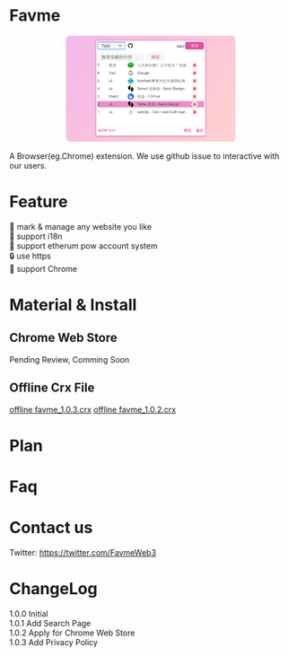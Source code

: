 # Favme

<div align=center>
<img src="./material/show.jpg" width="60%">
</div>

A Browser(eg.Chrome) extension. We use github issue to interactive with our users.

# Feature
:art: mark & manage any website you like  
:rocket: support i18n  
:tada: support etherum pow account system  
:lock: use https  
:truck: support Chrome  
 
# Material & Install
## Chrome Web Store
Pending Review, Comming Soon

## Offline Crx File
<a href="./release_pkg/favme_1.0.3.crx">offline favme_1.0.3.crx</a>
<a href="./release_pkg/favme_1.0.2.crx">offline favme_1.0.2.crx</a>


# Plan



# Faq


# Contact us
Twitter: https://twitter.com/FavmeWeb3  

# ChangeLog
1.0.0 Initial  
1.0.1 Add Search Page  
1.0.2 Apply for Chrome Web Store  
1.0.3 Add Privacy Policy  
